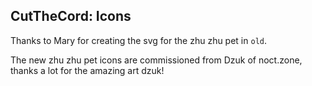 ## CutTheCord: Icons

Thanks to Mary for creating the svg for the zhu zhu pet in `old`.

The new zhu zhu pet icons are commissioned from Dzuk of noct.zone, thanks a lot for the amazing art dzuk!
